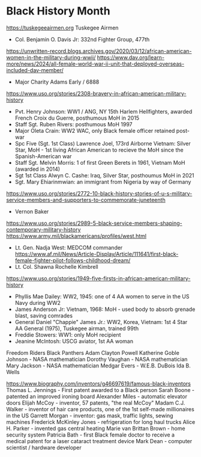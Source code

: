 # Black History Month

https://tuskegeeairmen.org
Tuskegee Airmen
* Col. Benjamin O. Davis Jr: 332nd Fighter Group, 477th

https://unwritten-record.blogs.archives.gov/2020/03/12/african-american-women-in-the-military-during-wwii/
https://www.dav.org/learn-more/news/2024/all-female-world-war-ii-unit-that-deployed-overseas-included-dav-member/
* Major Charity Adams Early / 6888

https://www.uso.org/stories/2308-bravery-in-african-american-military-history
* Pvt. Henry Johnson: WW1 / ANG, NY 15th Harlem Hellfighters, awarded French Croix du Guerre, posthumous MoH in 2015
* Staff Sgt. Ruben Rivers: posthumous MoH 1997
* Major Oleta Crain: WW2 WAC, only Black female officer retained post-war
* Spc Five (Sgt. 1st Class) Lawrence Joel, 173rd Airborne Vietnam: Silver Star, MoH - 1st living African American to recieve the MoH since the Spanish-American war
* Staff Sgt. Melvin Morris: 1 of first Green Berets in 1961, Vietnam MoH (awarded in 2014)
* Sgt 1st Class Alwyn C. Cashe: Iraq, Silver Star, posthoumus MoH in 2021
* Sgt. Mary Ehiarinmwian: an immigrant from Nigeria by way of Germany

https://www.uso.org/stories/2772-10-black-history-stories-of-u-s-military-service-members-and-supporters-to-commemorate-juneteenth
* Vernon Baker

https://www.uso.org/stories/2989-5-black-service-members-shaping-contemporary-military-history
https://www.army.mil/blackamericans/profiles/west.html
* Lt. Gen. Nadja West: MEDCOM commander
https://www.af.mil/News/Article-Display/Article/111641/first-black-female-fighter-pilot-follows-childhood-dream/
* Lt. Col. Shawna Rochelle Kimbrell

https://www.uso.org/stories/1949-five-firsts-in-african-american-military-history
* Phyllis Mae Dailey: WW2, 1945: one of 4 AA women to serve in the US Navy during WW2
* James Anderson Jr: Vietnam, 1968: MoH - used body to absorb grenade blast, saving comrades
* General Daniel "Chappie" James Jr.: WW2, Korea, Vietnam: 1st 4 Star AA General (1975), Tuskegee airman, trained 99th
* Freddie Stowers: WW1: only MoH recipient
* Jeanine McIntosh: USCG aviator, 1st AA woman



Freedom Riders
Black Panthers
Adam Clayton Powell
Katherine Goble Johnson - NASA mathematician
Dorothy Vaughan - NASA mathematician
Mary Jackson - NASA mathematician
Medgar Evers -
W.E.B. DuBois
Ida B. Wells 

https://www.biography.com/inventors/g46697619/famous-black-inventors
Thomas L. Jennings - First patent awarded to a Black person
Sarah Boone - patented an improved ironing board
Alexander Miles - automatic elevator doors
Elijah McCoy - inventor, 57 patents, "the real McCoy"
Madam C.J. Walker - inventor of hair care products, one of the 1st self-made millionaires in the US
Garrett Morgan - inventor: gas mask, traffic lights, sewing machines
Frederick McKinley Jones - refrigeration for long haul trucks
Alice H. Parker - invented gas central heating
Marie van Brittan Brown - home security system
Patricia Bath - first Black female doctor to receive a medical patent for a laser cataract treatment device
Mark Dean - computer scientist / hardware developer


